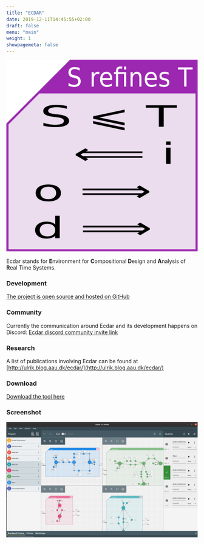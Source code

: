 ```yaml
---
title: "ECDAR"
date: 2019-12-11T14:45:55+02:00
draft: false
menu: "main"
weight: 1
showpagemeta: false
---
```


![Figure showing the direction of implications following from S refining T](/img/RefinementCheatFigure.png "Figure showing the direction of implications following from S refining T")

Ecdar stands for **E**nvironment for **C**ompositional **D**esign and **A**nalysis of **R**eal Time Systems.

### Development 
[The project is open source and hosted on GitHub](https://github.com/Ecdar/)

### Community 
Currently the communication around Ecdar and its development happens on Discord: 
[Ecdar discord community invite link](https://discord.gg/rKkUd9d36m)

### Research
A list of publications involving Ecdar can be found at [http://ulrik.blog.aau.dk/ecdar/](http://ulrik.blog.aau.dk/ecdar/)

### Download
[Download the tool here](/download)

### Screenshot

![Screenshot of Ecdar 2.3.0-beta](/img/EcdarScreenshot4split.png "Screenshot of Ecdar 2.3.0-beta")

